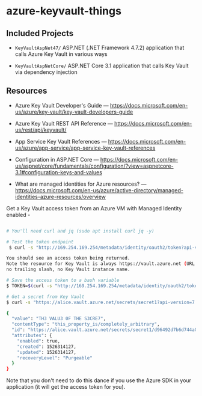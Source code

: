 # azure-keyvault-things

## Included Projects

* `KeyVaultAspNet47/` ASP.NET (.NET Framework 4.7.2) application that calls Azure Key Vault in various ways

* `KeyVaultAspNetCore/` ASP.NET Core 3.1 application that calls Key Vault via dependency injection

## Resources

* Azure Key Vault Developer's Guide &mdash; https://docs.microsoft.com/en-us/azure/key-vault/key-vault-developers-guide 

* Azure Key Vault REST API Reference &mdash; https://docs.microsoft.com/en-us/rest/api/keyvault/

* App Service Key Vault References &mdash; 
https://docs.microsoft.com/en-us/azure/app-service/app-service-key-vault-references

* Configuration in ASP.NET Core &mdash; https://docs.microsoft.com/en-us/aspnet/core/fundamentals/configuration/?view=aspnetcore-3.1#configuration-keys-and-values

* What are managed identities for Azure resources? &mdash; https://docs.microsoft.com/en-us/azure/active-directory/managed-identities-azure-resources/overview


Get a Key Vault access token from an Azure VM with Managed Identity enabled - 
```bash

# You'll need curl and jq (sudo apt install curl jq -y)

# Test the token endpoint
 $ curl -s "http://169.254.169.254/metadata/identity/oauth2/token?api-version=2018-02-01&resource=https%3A%2F%2Fvault.azure.net" -H "Metadata: true"

You should see an access token being returned.
Note the resource for Key Vault is always https://vault.azure.net (URL encoded),
no trailing slash, no Key Vault instance name.

# Save the access token to a bash variable
$ TOKEN=$(curl -s "http://169.254.169.254/metadata/identity/oauth2/token?api-version=2018-02-01&resource=https%3A%2F%2Fvault.azure.net" -H "Metadata: true" | jq -r ".access_token")

# Get a secret from Key Vault
$ curl -s "https://alice.vault.azure.net/secrets/secret1?api-version=7.0" -H "Authorization: Bearer $TOKEN" | jq

{
  "value": "TH3 VALU3 0F THE S3CRE7",
  "contentType": "this_property_is/completely_arbitrary",
  "id": "https://alice.vault.azure.net/secrets/secret1/d96492d7b6d744a085a37c812badb3e4",
  "attributes": {
    "enabled": true,
    "created": 1526314127,
    "updated": 1526314127,
    "recoveryLevel": "Purgeable"
  }
}

```
Note that you don't need to do this dance if you use the Azure SDK in your application (it will get the access token for you).